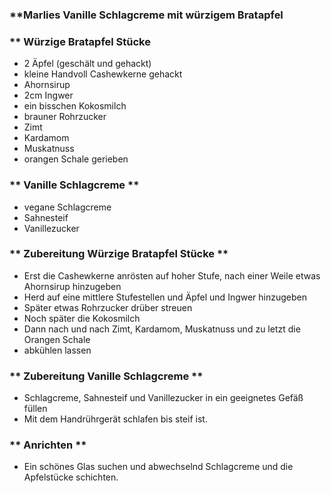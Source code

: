 ### **Marlies Vanille Schlagcreme mit würzigem Bratapfel

### ** Würzige Bratapfel Stücke 
- 2 Äpfel (geschält und gehackt)
- kleine Handvoll Cashewkerne gehackt
- Ahornsirup
- 2cm Ingwer
- ein bisschen Kokosmilch
- brauner Rohrzucker
- Zimt
- Kardamom
- Muskatnuss
- orangen Schale gerieben 

### ** Vanille Schlagcreme ** ###
- vegane Schlagcreme
- Sahnesteif
- Vanillezucker

### ** Zubereitung Würzige Bratapfel Stücke ** ###
- Erst die Cashewkerne anrösten auf hoher Stufe, nach einer Weile etwas Ahornsirup hinzugeben
- Herd auf eine mittlere Stufestellen und Äpfel und Ingwer hinzugeben
- Später etwas Rohrzucker drüber streuen
- Noch später die Kokosmilch
- Dann nach und nach Zimt, Kardamom, Muskatnuss und zu letzt die Orangen Schale
- abkühlen lassen

### ** Zubereitung Vanille Schlagcreme ** ###
- Schlagcreme, Sahnesteif und Vanillezucker in ein geeignetes Gefäß füllen
- Mit dem Handrührgerät schlafen bis steif ist. 

### ** Anrichten ** ###
- Ein schönes Glas suchen und abwechselnd Schlagcreme und die Apfelstücke schichten. 
